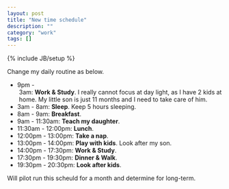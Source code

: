 ```yaml
---
layout: post
title: "New time schedule"
description: ""
category: "work"
tags: []
---
```

{% include JB/setup %}

Change my daily routine as below. 

* 9pm - 3am: **Work & Study**. I really cannot focus at day light, as I have 2 kids at home. My little son is just 11 months and I need to take care of him. 
* 3am - 8am: **Sleep**. Keep 5 hours sleeping. 
* 8am - 9am: **Breakfast**.
* 9am - 11:30am: **Teach my daughter**.
* 11:30am - 12:00pm: **Lunch**. 
* 12:00pm - 13:00pm: **Take a nap**.
* 13:00pm - 14:00pm: **Play with kids**. Look after my son. 
* 14:00pm - 17:30pm: **Work & Study**.
* 17:30pm - 19:30pm: **Dinner & Walk**.
* 19:30pm - 20:30pm: **Look after kids**.

Will pilot run this scheuld for a month and determine for long-term. 
